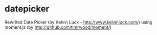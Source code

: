 datepicker
==========

Rewrited Date Picker (by Kelvin Luck - http://www.kelvinluck.com/) using moment.js (by http://github.com/timrwood/moment/)

